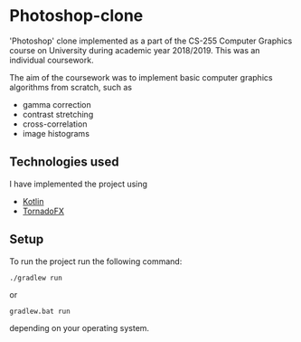 # Photoshop-clone
'Photoshop' clone implemented as a part of the CS-255 Computer Graphics course on University during academic year 2018/2019. This was an individual coursework.

The aim of the coursework was to implement basic computer graphics algorithms from scratch, such as

- gamma correction
- contrast stretching
- cross-correlation
- image histograms

## Technologies used

I have implemented the project using

- [Kotlin](https://kotlinlang.org/)
- [TornadoFX](https://tornadofx.io/)


## Setup

To run the project run the following command:

```
./gradlew run
```

or

```
gradlew.bat run
```

depending on your operating system.
